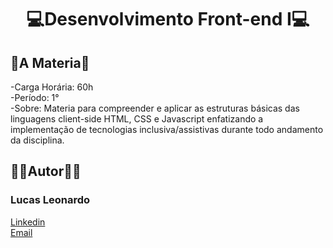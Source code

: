 <h1 align="center">💻Desenvolvimento Front-end I💻</h1>

<h2 id="about">📜A Materia📜</h2>
-Carga Horária: 60h <br/>
-Período: 1° <br/>
-Sobre: Materia para compreender e aplicar as estruturas básicas das linguagens client-side HTML, CSS e
Javascript enfatizando a implementação de tecnologias inclusiva/assistivas durante todo andamento da disciplina.

<br />
<h2 id="owner">🧔🏻Autor🧔🏻</h2>

<h3>Lucas Leonardo</h3>

[Linkedin](https://www.linkedin.com/in/caslujpg/)</br>
[Email](caslujpg@gmail.com)
